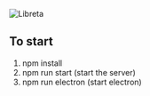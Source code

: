 ![Libreta](https://user-images.githubusercontent.com/76847923/225368991-8323a897-b443-41b5-ab2e-e538f99e72ae.gif)



## To start

1. npm install
2. npm run start (start the server)
3. npm run electron (start electron)



